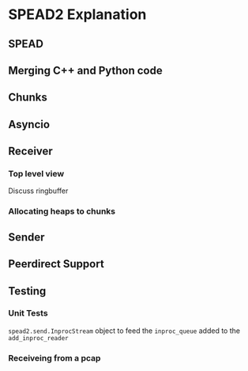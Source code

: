 # SPEAD2 Explanation

## SPEAD

## Merging C++ and Python code

## Chunks

## Asyncio

## Receiver

### Top level view

Discuss ringbuffer

### Allocating heaps to chunks

## Sender

## Peerdirect Support

## Testing

### Unit Tests

`spead2.send.InprocStream` object to feed the `inproc_queue` added to the   `add_inproc_reader`

### Receiveing from a pcap
